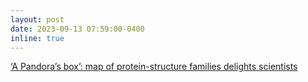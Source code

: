 ```yaml
---
layout: post
date: 2023-09-13 07:59:00-0400
inline: true
---
```


[‘A Pandora’s box’: map of protein-structure families delights scientists](https://www.nature.com/articles/d41586-023-02892-z)